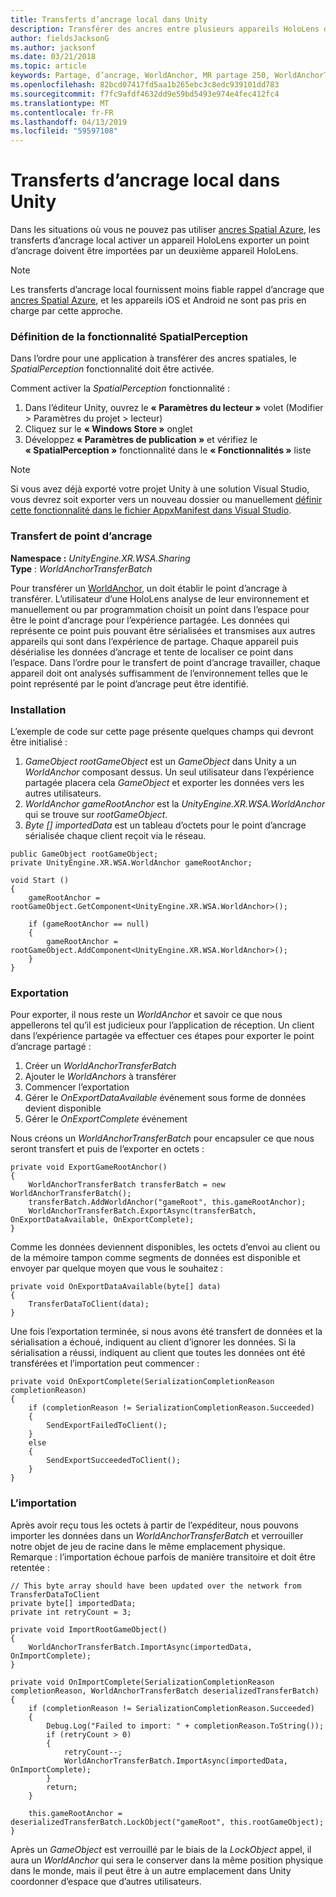 ```yaml
---
title: Transferts d’ancrage local dans Unity
description: Transférer des ancres entre plusieurs appareils HoloLens dans une application Unity.
author: fieldsJacksonG
ms.author: jacksonf
ms.date: 03/21/2018
ms.topic: article
keywords: Partage, d’ancrage, WorldAnchor, MR partage 250, WorldAnchorTransferBatch, SpatialPerception, transfert, transfert de local d’ancrage, exportation de point d’ancrage, importation de point d’ancrage
ms.openlocfilehash: 82bcd07417fd5aa1b265ebc3c8edc939101dd783
ms.sourcegitcommit: f7fc9afdf4632dd9e59bd5493e974e4fec412fc4
ms.translationtype: MT
ms.contentlocale: fr-FR
ms.lasthandoff: 04/13/2019
ms.locfileid: "59597108"
---
```

# <a name="local-anchor-transfers-in-unity"></a>Transferts d’ancrage local dans Unity

Dans les situations où vous ne pouvez pas utiliser <a href="https://docs.microsoft.com/azure/spatial-anchors" target="_blank">ancres Spatial Azure</a>, les transferts d’ancrage local activer un appareil HoloLens exporter un point d’ancrage doivent être importées par un deuxième appareil HoloLens.

>[!NOTE]
>Les transferts d’ancrage local fournissent moins fiable rappel d’ancrage que <a href="https://docs.microsoft.com/azure/spatial-anchors" target="_blank">ancres Spatial Azure</a>, et les appareils iOS et Android ne sont pas pris en charge par cette approche.

### <a name="setting-the-spatialperception-capability"></a>Définition de la fonctionnalité SpatialPerception

Dans l’ordre pour une application à transférer des ancres spatiales, le *SpatialPerception* fonctionnalité doit être activée.

Comment activer la *SpatialPerception* fonctionnalité :
1. Dans l’éditeur Unity, ouvrez le **« Paramètres du lecteur »** volet (Modifier > Paramètres du projet > lecteur)
2. Cliquez sur le **« Windows Store »** onglet
3. Développez **« Paramètres de publication »** et vérifiez le **« SpatialPerception »** fonctionnalité dans le **« Fonctionnalités »** liste

>[!NOTE]
>Si vous avez déjà exporté votre projet Unity à une solution Visual Studio, vous devrez soit exporter vers un nouveau dossier ou manuellement [définir cette fonctionnalité dans le fichier AppxManifest dans Visual Studio](local-anchor-transfers-in-directx.md#set-up-your-app-to-use-the-spatialperception-capability).

### <a name="anchor-transfer"></a>Transfert de point d’ancrage

**Namespace :** *UnityEngine.XR.WSA.Sharing*<br>
**Type** : *WorldAnchorTransferBatch*

Pour transférer un [WorldAnchor](coordinate-systems-in-unity.md), un doit établir le point d’ancrage à transférer. L’utilisateur d’une HoloLens analyse de leur environnement et manuellement ou par programmation choisit un point dans l’espace pour être le point d’ancrage pour l’expérience partagée. Les données qui représente ce point puis pouvant être sérialisées et transmises aux autres appareils qui sont dans l’expérience de partage. Chaque appareil puis désérialise les données d’ancrage et tente de localiser ce point dans l’espace. Dans l’ordre pour le transfert de point d’ancrage travailler, chaque appareil doit ont analysés suffisamment de l’environnement telles que le point représenté par le point d’ancrage peut être identifié.

### <a name="setup"></a>Installation

L’exemple de code sur cette page présente quelques champs qui devront être initialisé :
1. *GameObject rootGameObject* est un *GameObject* dans Unity a un *WorldAnchor* composant dessus. Un seul utilisateur dans l’expérience partagée placera cela *GameObject* et exporter les données vers les autres utilisateurs.
2. *WorldAnchor gameRootAnchor* est la *UnityEngine.XR.WSA.WorldAnchor* qui se trouve sur *rootGameObject*.
3. *Byte [] importedData* est un tableau d’octets pour le point d’ancrage sérialisée chaque client reçoit via le réseau.

```
public GameObject rootGameObject;
private UnityEngine.XR.WSA.WorldAnchor gameRootAnchor;

void Start ()
{
    gameRootAnchor = rootGameObject.GetComponent<UnityEngine.XR.WSA.WorldAnchor>();

    if (gameRootAnchor == null)
    {
        gameRootAnchor = rootGameObject.AddComponent<UnityEngine.XR.WSA.WorldAnchor>();
    }
}
```

### <a name="exporting"></a>Exportation

Pour exporter, il nous reste un *WorldAnchor* et savoir ce que nous appellerons tel qu’il est judicieux pour l’application de réception. Un client dans l’expérience partagée va effectuer ces étapes pour exporter le point d’ancrage partagé :
1. Créer un *WorldAnchorTransferBatch*
2. Ajouter le *WorldAnchors* à transférer
3. Commencer l’exportation
4. Gérer le *OnExportDataAvailable* événement sous forme de données devient disponible
5. Gérer le *OnExportComplete* événement

Nous créons un *WorldAnchorTransferBatch* pour encapsuler ce que nous seront transfert et puis de l’exporter en octets :

```
private void ExportGameRootAnchor()
{
    WorldAnchorTransferBatch transferBatch = new WorldAnchorTransferBatch();
    transferBatch.AddWorldAnchor("gameRoot", this.gameRootAnchor);
    WorldAnchorTransferBatch.ExportAsync(transferBatch, OnExportDataAvailable, OnExportComplete);
}
```

Comme les données deviennent disponibles, les octets d’envoi au client ou de la mémoire tampon comme segments de données est disponible et envoyer par quelque moyen que vous le souhaitez :

```
private void OnExportDataAvailable(byte[] data)
{
    TransferDataToClient(data);
}
```

Une fois l’exportation terminée, si nous avons été transfert de données et la sérialisation a échoué, indiquent au client d’ignorer les données. Si la sérialisation a réussi, indiquent au client que toutes les données ont été transférées et l’importation peut commencer :

```
private void OnExportComplete(SerializationCompletionReason completionReason)
{
    if (completionReason != SerializationCompletionReason.Succeeded)
    {
        SendExportFailedToClient();
    }
    else
    {
        SendExportSucceededToClient();
    }
}
```

### <a name="importing"></a>L’importation

Après avoir reçu tous les octets à partir de l’expéditeur, nous pouvons importer les données dans un *WorldAnchorTransferBatch* et verrouiller notre objet de jeu de racine dans le même emplacement physique. Remarque : l’importation échoue parfois de manière transitoire et doit être retentée :

```
// This byte array should have been updated over the network from TransferDataToClient
private byte[] importedData;
private int retryCount = 3;

private void ImportRootGameObject()
{
    WorldAnchorTransferBatch.ImportAsync(importedData, OnImportComplete);
}

private void OnImportComplete(SerializationCompletionReason completionReason, WorldAnchorTransferBatch deserializedTransferBatch)
{
    if (completionReason != SerializationCompletionReason.Succeeded)
    {
        Debug.Log("Failed to import: " + completionReason.ToString());
        if (retryCount > 0)
        {
            retryCount--;
            WorldAnchorTransferBatch.ImportAsync(importedData, OnImportComplete);
        }
        return;
    }

    this.gameRootAnchor = deserializedTransferBatch.LockObject("gameRoot", this.rootGameObject);
}
```

Après un *GameObject* est verrouillé par le biais de la *LockObject* appel, il aura un *WorldAnchor* qui sera le conserver dans la même position physique dans le monde, mais il peut être à un autre emplacement dans Unity coordonner d’espace que d’autres utilisateurs.

